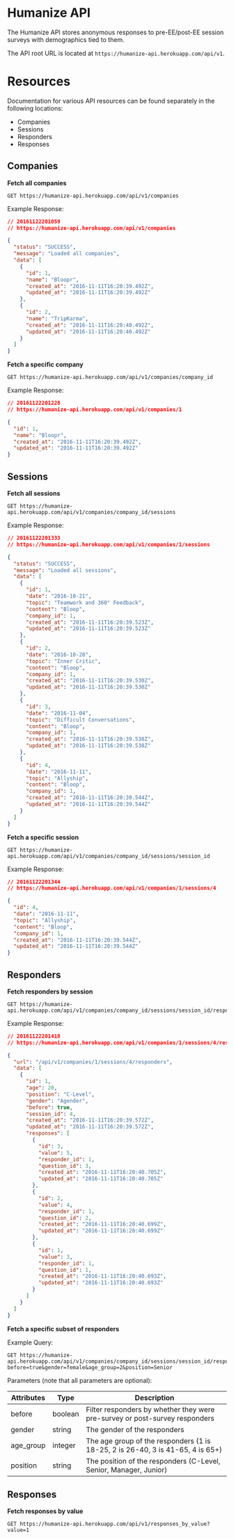 # Humanize API

The Humanize API stores anonymous responses to pre-EE/post-EE session surveys with demographics tied to them.

The API root URL is located at `https://humanize-api.herokuapp.com/api/v1`.

# Resources

Documentation for various API resources can be found separately in the following locations:

* Companies
* Sessions
* Responders
* Responses

## Companies

**Fetch all companies**

```
GET https://humanize-api.herokuapp.com/api/v1/companies
```

Example Response:

```json
// 20161122201059
// https://humanize-api.herokuapp.com/api/v1/companies

{
  "status": "SUCCESS",
  "message": "Loaded all companies",
  "data": [
    {
      "id": 1,
      "name": "Bloopr",
      "created_at": "2016-11-11T16:20:39.492Z",
      "updated_at": "2016-11-11T16:20:39.492Z"
    },
    {
      "id": 2,
      "name": "TripKarma",
      "created_at": "2016-11-11T16:20:40.492Z",
      "updated_at": "2016-11-11T16:20:40.492Z"
    }
  ]
}
```

**Fetch a specific company**

```
GET https://humanize-api.herokuapp.com/api/v1/companies/company_id
```

Example Response:

```json
// 20161122201228
// https://humanize-api.herokuapp.com/api/v1/companies/1

{
  "id": 1,
  "name": "Bloopr",
  "created_at": "2016-11-11T16:20:39.492Z",
  "updated_at": "2016-11-11T16:20:39.492Z"
}
```


## Sessions

**Fetch all sessions**

```
GET https://humanize-api.herokuapp.com/api/v1/companies/company_id/sessions
```

Example Response:

```json
// 20161122201333
// https://humanize-api.herokuapp.com/api/v1/companies/1/sessions

{
  "status": "SUCCESS",
  "message": "Loaded all sessions",
  "data": [
    {
      "id": 1,
      "date": "2016-10-21",
      "topic": "Teamwork and 360° Feedback",
      "content": "Bloop",
      "company_id": 1,
      "created_at": "2016-11-11T16:20:39.523Z",
      "updated_at": "2016-11-11T16:20:39.523Z"
    },
    {
      "id": 2,
      "date": "2016-10-28",
      "topic": "Inner Critic",
      "content": "Bloop",
      "company_id": 1,
      "created_at": "2016-11-11T16:20:39.530Z",
      "updated_at": "2016-11-11T16:20:39.530Z"
    },
    {
      "id": 3,
      "date": "2016-11-04",
      "topic": "Difficult Conversations",
      "content": "Bloop",
      "company_id": 1,
      "created_at": "2016-11-11T16:20:39.538Z",
      "updated_at": "2016-11-11T16:20:39.538Z"
    },
    {
      "id": 4,
      "date": "2016-11-11",
      "topic": "Allyship",
      "content": "Bloop",
      "company_id": 1,
      "created_at": "2016-11-11T16:20:39.544Z",
      "updated_at": "2016-11-11T16:20:39.544Z"
    }
  ]
}
```

**Fetch a specific session**

```
GET https://humanize-api.herokuapp.com/api/v1/companies/company_id/sessions/session_id
```

Example Response:

```json
// 20161122201344
// https://humanize-api.herokuapp.com/api/v1/companies/1/sessions/4

{
  "id": 4,
  "date": "2016-11-11",
  "topic": "Allyship",
  "content": "Bloop",
  "company_id": 1,
  "created_at": "2016-11-11T16:20:39.544Z",
  "updated_at": "2016-11-11T16:20:39.544Z"
}
```

## Responders

**Fetch responders by session**

```
GET https://humanize-api.herokuapp.com/api/v1/companies/company_id/sessions/session_id/responders
```

Example Response:

```json
// 20161122201418
// https://humanize-api.herokuapp.com/api/v1/companies/1/sessions/4/responders

{
  "url": "/api/v1/companies/1/sessions/4/responders",
  "data": [
    {
      "id": 1,
      "age": 20,
      "position": "C-Level",
      "gender": "Agender",
      "before": true,
      "session_id": 4,
      "created_at": "2016-11-11T16:20:39.572Z",
      "updated_at": "2016-11-11T16:20:39.572Z",
      "responses": [
        {
          "id": 3,
          "value": 5,
          "responder_id": 1,
          "question_id": 3,
          "created_at": "2016-11-11T16:20:40.705Z",
          "updated_at": "2016-11-11T16:20:40.705Z"
        },
        {
          "id": 2,
          "value": 4,
          "responder_id": 1,
          "question_id": 2,
          "created_at": "2016-11-11T16:20:40.699Z",
          "updated_at": "2016-11-11T16:20:40.699Z"
        },
        {
          "id": 1,
          "value": 3,
          "responder_id": 1,
          "question_id": 1,
          "created_at": "2016-11-11T16:20:40.693Z",
          "updated_at": "2016-11-11T16:20:40.693Z"
        }
      ]
    }
  ]
}
```

**Fetch a specific subset of responders**

Example Query:

```
GET https://humanize-api.herokuapp.com/api/v1/companies/company_id/sessions/session_id/responders?before=true&gender=female&age_group=2&position=Senior
```

Parameters (note that all parameters are optional):

| Attributes | Type    | Description                                                                    |
|------------|---------|--------------------------------------------------------------------------------|
| before     | boolean | Filter responders by whether they were pre-survey or post-survey responders    |
| gender     | string  | The gender of the responders                                                   |
| age_group  | integer | The age group of the responders (1 is 18-25, 2 is 26-40, 3 is 41-65, 4 is 65+) |
| position   | string  | The position of the responders (C-Level, Senior, Manager, Junior)              |

## Responses

**Fetch responses by value**

```
GET https://humanize-api.herokuapp.com/api/v1/responses_by_value?value=1
```
